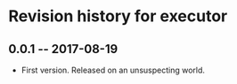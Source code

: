 # Revision history for executor

## 0.0.1  -- 2017-08-19

* First version. Released on an unsuspecting world.
